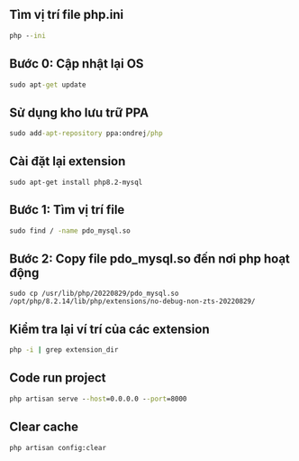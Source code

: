 ## Tìm vị trí file php.ini
```cmd
php --ini
```

## Bước 0: Cập nhật lại OS
```cmd
sudo apt-get update
```

## Sử dụng kho lưu trữ PPA
```cmd
sudo add-apt-repository ppa:ondrej/php
```

## Cài đặt lại extension
```
sudo apt-get install php8.2-mysql
```

## Bước 1: Tìm vị trí file
```cmd
sudo find / -name pdo_mysql.so
```
## Bước 2: Copy file pdo_mysql.so đến nơi php hoạt động
```
sudo cp /usr/lib/php/20220829/pdo_mysql.so /opt/php/8.2.14/lib/php/extensions/no-debug-non-zts-20220829/
```

## Kiểm tra lại ví trí của các extension
```cmd
php -i | grep extension_dir
```


## Code run project
```cmd
php artisan serve --host=0.0.0.0 --port=8000
```

## Clear cache
```cmd
php artisan config:clear
```